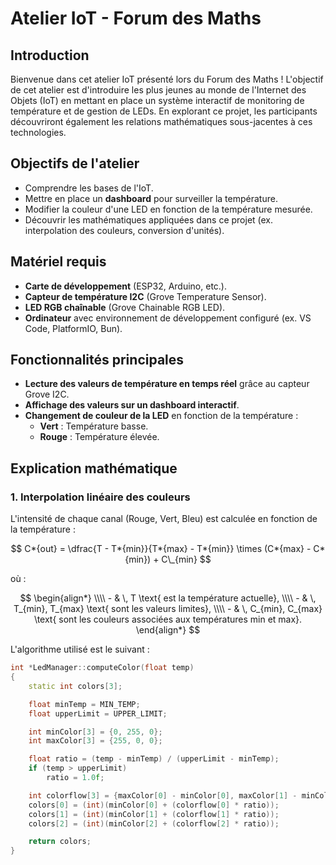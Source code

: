 # Atelier IoT - Forum des Maths

## Introduction

Bienvenue dans cet atelier IoT présenté lors du Forum des Maths ! L'objectif de cet atelier est d'introduire les plus jeunes au monde de l'Internet des Objets (IoT) en mettant en place un système interactif de monitoring de température et de gestion de LEDs. En explorant ce projet, les participants découvriront également les relations mathématiques sous-jacentes à ces technologies.

## Objectifs de l'atelier

- Comprendre les bases de l'IoT.
- Mettre en place un **dashboard** pour surveiller la température.
- Modifier la couleur d'une LED en fonction de la température mesurée.
- Découvrir les mathématiques appliquées dans ce projet (ex. interpolation des couleurs, conversion d'unités).

## Matériel requis

- **Carte de développement** (ESP32, Arduino, etc.).
- **Capteur de température I2C** (Grove Temperature Sensor).
- **LED RGB chaînable** (Grove Chainable RGB LED).
- **Ordinateur** avec environnement de développement configuré (ex. VS Code, PlatformIO, Bun).

## Fonctionnalités principales

- **Lecture des valeurs de température en temps réel** grâce au capteur Grove I2C.
- **Affichage des valeurs sur un dashboard interactif**.
- **Changement de couleur de la LED** en fonction de la température :
  - **Vert** : Température basse.
  - **Rouge** : Température élevée.

## Explication mathématique

### 1. Interpolation linéaire des couleurs

L'intensité de chaque canal (Rouge, Vert, Bleu) est calculée en fonction de la température :

$$ C*{out} = \dfrac{T - T*{min}}{T*{max} - T*{min}} \times (C*{max} - C*{min}) + C\_{min} $$

où :

$$ \begin{align*} \\\\ - & \, T \text{ est la température actuelle}, \\\\ - & \, T_{min}, T_{max} \text{ sont les valeurs limites}, \\\\ - & \, C_{min}, C_{max} \text{ sont les couleurs associées aux températures min et max}. \end{align*} $$

L'algorithme utilisé est le suivant :

```cpp
int *LedManager::computeColor(float temp)
{
    static int colors[3];

    float minTemp = MIN_TEMP;
    float upperLimit = UPPER_LIMIT;

    int minColor[3] = {0, 255, 0};
    int maxColor[3] = {255, 0, 0};

    float ratio = (temp - minTemp) / (upperLimit - minTemp);
    if (temp > upperLimit)
        ratio = 1.0f;

    int colorflow[3] = {maxColor[0] - minColor[0], maxColor[1] - minColor[1], maxColor[2] - minColor[2]};
    colors[0] = (int)(minColor[0] + (colorflow[0] * ratio));
    colors[1] = (int)(minColor[1] + (colorflow[1] * ratio));
    colors[2] = (int)(minColor[2] + (colorflow[2] * ratio));

    return colors;
}
```
